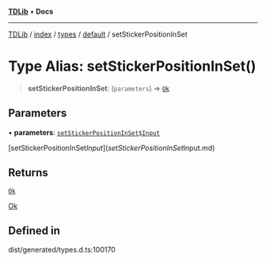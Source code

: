 [**TDLib**](../../../../../../README.md) • **Docs**

***

[TDLib](../../../../../../modules.md) / [index](../../../../../README.md) / [types](../../../README.md) / [default](../README.md) / setStickerPositionInSet

# Type Alias: setStickerPositionInSet()

> **setStickerPositionInSet**: (`parameters`) => [`Ok`](Ok.md)

## Parameters

• **parameters**: [`setStickerPositionInSet$Input`](setStickerPositionInSet$Input.md)

[setStickerPositionInSet$Input](setStickerPositionInSet$Input.md)

## Returns

[`Ok`](Ok.md)

[Ok](Ok.md)

## Defined in

dist/generated/types.d.ts:100170
